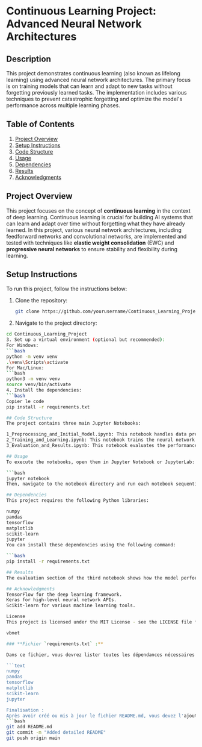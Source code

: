 # Continuous Learning Project: Advanced Neural Network Architectures

## Description
This project demonstrates continuous learning (also known as lifelong learning) using advanced neural network architectures. The primary focus is on training models that can learn and adapt to new tasks without forgetting previously learned tasks. The implementation includes various techniques to prevent catastrophic forgetting and optimize the model's performance across multiple learning phases.

## Table of Contents
1. [Project Overview](#project-overview)
2. [Setup Instructions](#setup-instructions)
3. [Code Structure](#code-structure)
4. [Usage](#usage)
5. [Dependencies](#dependencies)
6. [Results](#results)
7. [Acknowledgments](#acknowledgments)

## Project Overview
This project focuses on the concept of **continuous learning** in the context of deep learning. Continuous learning is crucial for building AI systems that can learn and adapt over time without forgetting what they have already learned. In this project, various neural network architectures, including feedforward networks and convolutional networks, are implemented and tested with techniques like **elastic weight consolidation** (EWC) and **progressive neural networks** to ensure stability and flexibility during learning.

## Setup Instructions
To run this project, follow the instructions below:

1. Clone the repository:
   ```bash
   git clone https://github.com/yourusername/Continuous_Learning_Project.git
2. Navigate to the project directory:
  ```bash
cd Continuous_Learning_Project
3. Set up a virtual environment (optional but recommended):
For Windows:
```bash
python -m venv venv
.\venv\Scripts\activate
For Mac/Linux:
```bash
python3 -m venv venv
source venv/bin/activate
4. Install the dependencies:
```bash
Copier le code
pip install -r requirements.txt

## Code Structure
The project contains three main Jupyter Notebooks:

1_Preprocessing_and_Initial_Model.ipynb: This notebook handles data preprocessing and the setup of the initial neural network model.
2_Training_and_Learning.ipynb: This notebook trains the neural network model and applies continuous learning techniques to adapt to new tasks.
3_Evaluation_and_Results.ipynb: This notebook evaluates the performance of the model, compares it with baseline models, and visualizes the results.

## Usage
To execute the notebooks, open them in Jupyter Notebook or JupyterLab:

```bash
jupyter notebook
Then, navigate to the notebook directory and run each notebook sequentially to see the results of preprocessing, model training, and evaluation.

## Dependencies
This project requires the following Python libraries:

numpy
pandas
tensorflow
matplotlib
scikit-learn
jupyter
You can install these dependencies using the following command:

```bash
pip install -r requirements.txt

## Results
The evaluation section of the third notebook shows how the model performs when learning continuously. We compare the performance of the model with techniques like EWC and Progressive Neural Networks.

## Acknowledgments
TensorFlow for the deep learning framework.
Keras for high-level neural network APIs.
Scikit-learn for various machine learning tools.

License
This project is licensed under the MIT License - see the LICENSE file for details.

vbnet

### **Fichier `requirements.txt` :**

Dans ce fichier, vous devrez lister toutes les dépendances nécessaires à l'exécution de votre projet. Voici un exemple :

```text
numpy
pandas
tensorflow
matplotlib
scikit-learn
jupyter

Finalisation :
Après avoir créé ou mis à jour le fichier README.md, vous devez l'ajouter et le pousser sur GitHub :
```bash
git add README.md
git commit -m "Added detailed README"
git push origin main

